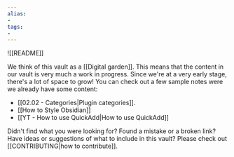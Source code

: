 ```yaml
---
alias:
- 
tags:
- 
---
```



![[README]]


We think of this vault as a [[Digital garden]]. This means that the content in our vault is very much a work in progress. Since we're at a very early stage, there's a lot of space to grow! You can check out a few sample notes were we already have some content:

- [[02.02 - Categories|Plugin categories]].
- [[How to Style Obsidian]]
- [[YT - How to use QuickAdd|How to use QuickAdd]]

Didn't find what you were looking for? Found a mistake or a broken link? Have ideas or suggestions of what to include in this vault? Please check out [[CONTRIBUTING|how to contribute]].




